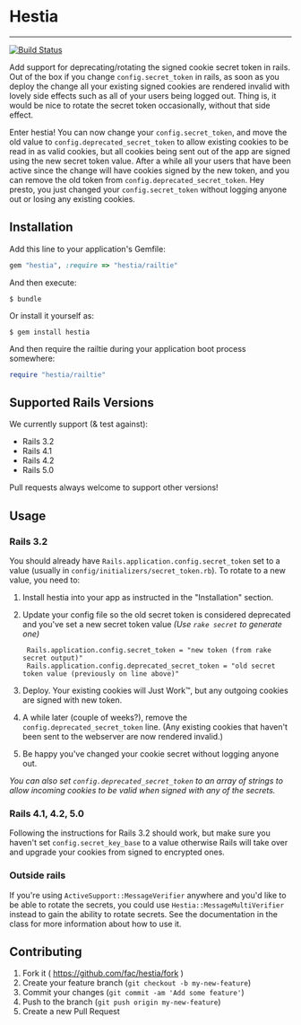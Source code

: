 # Hestia

***

[![Build Status](https://travis-ci.org/fac/hestia.svg?branch=master)](https://travis-ci.org/fac/hestia)

Add support for deprecating/rotating the signed cookie secret token in rails. Out of the box if you change `config.secret_token` in rails, as soon as you deploy the change all your existing signed cookies are rendered invalid with lovely side effects such as all of your users being logged out. Thing is, it would be nice to rotate the secret token occasionally, without that side effect.

Enter hestia! You can now change your `config.secret_token`, and move the old value to `config.deprecated_secret_token` to allow existing cookies to be read in as valid cookies, but all cookies being sent out of the app are signed using the new secret token value. After a while all your users that have been active since the change will have cookies signed by the new token, and you can remove the old token from `config.deprecated_secret_token`. Hey presto, you just changed your `config.secret_token` without logging anyone out or losing any existing cookies.

## Installation

Add this line to your application's Gemfile:

```ruby
gem "hestia", :require => "hestia/railtie"
```

And then execute:

    $ bundle

Or install it yourself as:

    $ gem install hestia

And then require the railtie during your application boot process somewhere:

```ruby
require "hestia/railtie"
```

## Supported Rails Versions

We currently support (& test against):

* Rails 3.2
* Rails 4.1
* Rails 4.2
* Rails 5.0

Pull requests always welcome to support other versions!

## Usage

### Rails 3.2

You should already have `Rails.application.config.secret_token` set to a value (usually in `config/initializers/secret_token.rb`). To rotate to a new value, you need to:

1. Install hestia into your app as instructed in the "Installation" section.

2. Update your config file so the old secret token is considered deprecated and you've set a new secret token value *(Use `rake secret` to generate one)*

        Rails.application.config.secret_token = "new token (from rake secret output)"
        Rails.application.config.deprecated_secret_token = "old secret token value (previously on line above)"

3. Deploy. Your existing cookies will Just Work™, but any outgoing cookies are signed with new token.

4. A while later (couple of weeks?), remove the `config.deprecated_secret_token` line. (Any existing cookies that haven't been sent to the webserver are now rendered invalid.)

5. Be happy you've changed your cookie secret without logging anyone out.

*You can also set `config.deprecated_secret_token` to an array of strings to allow incoming cookies to be valid when signed with any of the secrets.*

### Rails 4.1, 4.2, 5.0

Following the instructions for Rails 3.2 should work, but make sure you haven't set `config.secret_key_base` to a value otherwise Rails will take over and upgrade your cookies from signed to encrypted ones.

### Outside rails

If you're using `ActiveSupport::MessageVerifier` anywhere and you'd like to be able to rotate the secrets, you could use `Hestia::MessageMultiVerifier` instead to gain the ability to rotate secrets. See the documentation in the class for more information about how to use it.

## Contributing

1. Fork it ( https://github.com/fac/hestia/fork )
2. Create your feature branch (`git checkout -b my-new-feature`)
3. Commit your changes (`git commit -am 'Add some feature'`)
4. Push to the branch (`git push origin my-new-feature`)
5. Create a new Pull Request
